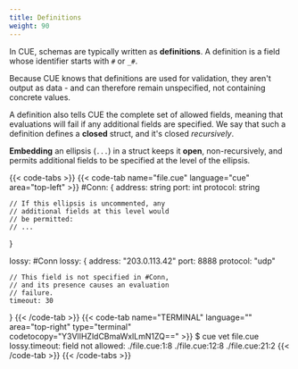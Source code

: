 ```yaml
---
title: Definitions
weight: 90
---
```


In CUE, schemas are typically written as **definitions**.
A definition is a field whose identifier starts with `#` or `_#`.

Because CUE knows that definitions are used for validation,
they aren't output as data
\- and can therefore remain unspecified, not containing concrete values.

A definition also tells CUE the complete set of allowed fields,
meaning that evaluations will fail if any additional fields are specified.
We say that such a definition defines a  **closed** struct,
and it's closed *recursively*.

**Embedding** an ellipsis (`...`) in a struct keeps it **open**, non-recursively,
and permits additional fields to be specified at the level of the ellipsis.

{{< code-tabs >}}
{{< code-tab name="file.cue" language="cue" area="top-left" >}}
#Conn: {
	address:  string
	port:     int
	protocol: string

	// If this ellipsis is uncommented, any
	// additional fields at this level would
	// be permitted:
	// ...
}

lossy: #Conn
lossy: {
	address:  "203.0.113.42"
	port:     8888
	protocol: "udp"

	// This field is not specified in #Conn,
	// and its presence causes an evaluation
	// failure.
	timeout: 30
}
{{< /code-tab >}}
{{< code-tab name="TERMINAL" language="" area="top-right" type="terminal" codetocopy="Y3VlIHZldCBmaWxlLmN1ZQ==" >}}
$ cue vet file.cue
lossy.timeout: field not allowed:
    ./file.cue:1:8
    ./file.cue:12:8
    ./file.cue:21:2
{{< /code-tab >}}
{{< /code-tabs >}}
